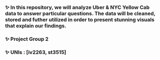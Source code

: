 ### ✨ In this repository, we will analyze Uber & NYC Yellow Cab data to answer particular questions. The data will be cleaned, stored and futher utilized in order to present stunning visuals that explain our findings.

### ✨ Project Group 2

### ✨ UNIs : [iv2263, st3515]